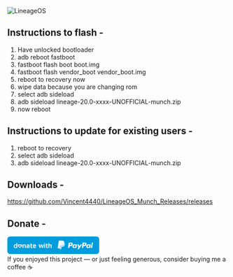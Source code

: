 ![LineageOS](https://github.com/Vinc2nt/LineageOS_Munch_Releases/raw/main/banner.jpg)

 ## Instructions to flash -
1. Have unlocked bootloader
2. adb reboot fastboot
3. fastboot flash boot boot.img
4. fastboot flash vendor_boot vendor_boot.img
5. reboot to recovery now
6. wipe data because you are changing rom
7. select adb sideload
8. adb sideload lineage-20.0-xxxx-UNOFFICIAL-munch.zip
9. now reboot

## Instructions to update for existing users -
1. reboot to recovery
2. select adb sideload
3. adb sideload lineage-20.0-xxxx-UNOFFICIAL-munch.zip

## Downloads -
https://github.com/Vincent4440/LineageOS_Munch_Releases/releases

## Donate -
<a href="https://paypal.me/vinc3nt1/"><img src="blue.svg" height="40"></a>  
If you enjoyed this project — or just feeling generous, consider buying me a coffee ☕
